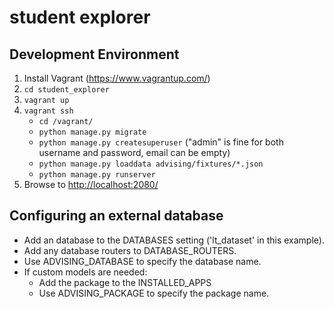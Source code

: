 # student explorer #

## Development Environment ##
1. Install Vagrant (https://www.vagrantup.com/)
2. `cd student_explorer`
3. `vagrant up`
4. `vagrant ssh`
    - `cd /vagrant/`
    - `python manage.py migrate`
    - `python manage.py createsuperuser` ("admin" is fine for both username and password, email can be empty)
    - `python manage.py loaddata advising/fixtures/*.json`
    - `python manage.py runserver`
7. Browse to [http://localhost:2080/](http://localhost:2080/)

## Configuring an external database ##
- Add an database to the DATABASES setting ('lt_dataset' in this example).
- Add any database routers to DATABASE_ROUTERS.
- Use ADVISING_DATABASE to specify the database name.
- If custom models are needed:
    - Add the package to the INSTALLED_APPS
    - Use ADVISING_PACKAGE to specify the package name.
